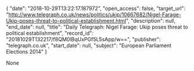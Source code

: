 {
  "date": "2018-10-29T13:22:17.187972", 
  "open_access": false, 
  "target_url": "http://www.telegraph.co.uk/news/politics/ukip/10667682/Nigel-Farage-Ukip-poses-threat-to-political-establishment.html", 
  "description": null, 
  "end_date": null, 
  "title": "Daily Telegraph: Nigel Farage: Ukip poses threat to political establishment", 
  "record_id": "20181029T132217/f8QM0lBqUxPGf5L5sApp/w==", 
  "publisher": "telegraph.co.uk", 
  "start_date": null, 
  "subject": "European Parliament Elections 2014"
}

None